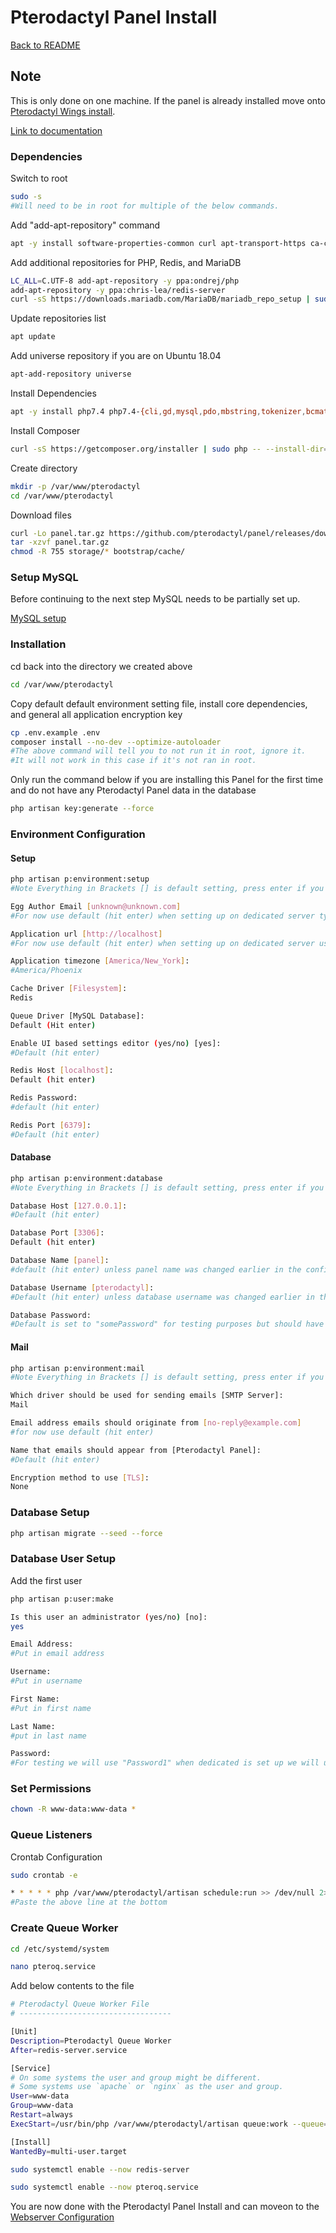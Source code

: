 # Pterodactyl Panel Install

[Back to README](README.md)

## Note

This is only done on one machine.
If the panel is already installed move onto [Pterodactyl Wings install](3%20-%20Pterodactyl%20Wings%20install.md).

[Link to documentation](https://pterodactyl.io/project/introduction.html)

### Dependencies

Switch to root

```sh
sudo -s
#Will need to be in root for multiple of the below commands.
```

Add "add-apt-repository" command

```sh
apt -y install software-properties-common curl apt-transport-https ca-certificates gnupg
```

Add additional repositories for PHP, Redis, and MariaDB

```sh
LC_ALL=C.UTF-8 add-apt-repository -y ppa:ondrej/php
add-apt-repository -y ppa:chris-lea/redis-server
curl -sS https://downloads.mariadb.com/MariaDB/mariadb_repo_setup | sudo bash
```

Update repositories list

```sh
apt update
```

Add universe repository if you are on Ubuntu 18.04

```sh
apt-add-repository universe
```

Install Dependencies

```sh
apt -y install php7.4 php7.4-{cli,gd,mysql,pdo,mbstring,tokenizer,bcmath,xml,fpm,curl,zip} mariadb-server nginx tar unzip git redis-server
```

Install Composer

```sh
curl -sS https://getcomposer.org/installer | sudo php -- --install-dir=/usr/local/bin --filename=composer
```

Create directory

```sh
mkdir -p /var/www/pterodactyl
cd /var/www/pterodactyl
```

Download files

```sh
curl -Lo panel.tar.gz https://github.com/pterodactyl/panel/releases/download/v1.1.1/panel.tar.gz
tar -xzvf panel.tar.gz
chmod -R 755 storage/* bootstrap/cache/
```

### Setup MySQL

Before continuing to the next step MySQL needs to be partially set up.

[MySQL setup](Setting%20up%20MySQL.md#creating-a-database-for-pterodactyl)

### Installation

cd back into the directory we created above

```sh
cd /var/www/pterodactyl
```

Copy default default environment setting file, install core dependencies, and general all application encryption key

```sh
cp .env.example .env
composer install --no-dev --optimize-autoloader
#The above command will tell you to not run it in root, ignore it.
#It will not work in this case if it's not ran in root.
```

Only run the command below if you are installing this Panel for the first time and do not have any Pterodactyl Panel data in the database

```sh
php artisan key:generate --force
```

### Environment Configuration

#### Setup

```sh
php artisan p:environment:setup
#Note Everything in Brackets [] is default setting, press enter if you want default
```

```sh
Egg Author Email [unknown@unknown.com]
#For now use default (hit enter) when setting up on dedicated server type in your email
```

```sh
Application url [http://localhost]
#For now use default (hit enter) when setting up on dedicated server use https://simplegaming.gg/
```

```sh
Application timezone [America/New_York]:
#America/Phoenix
```

```sh
Cache Driver [Filesystem]:
Redis
```

```sh
Queue Driver [MySQL Database]:
Default (Hit enter)
```

```sh
Enable UI based settings editor (yes/no) [yes]:
#Default (hit enter)
```

```sh
Redis Host [localhost]:
Default (hit enter)
```

```sh
Redis Password:
#default (hit enter)
```

```sh
Redis Port [6379]:
#Default (hit enter)
```

#### Database

```sh
php artisan p:environment:database
#Note Everything in Brackets [] is default setting, press enter if you want default
```

```sh
Database Host [127.0.0.1]:
#Default (hit enter)
```

```sh
Database Port [3306]:
Default (hit enter)
```

```sh
Database Name [panel]:
#default (hit enter) unless panel name was changed earlier in the configuration
```

```sh
Database Username [pterodactyl]:
#Default (hit enter) unless database username was changed earlier in the configuration
```

```sh
Database Password:
#Default is set to "somePassword" for testing purposes but should have been changed for actual install
```

#### Mail

```sh
php artisan p:environment:mail
#Note Everything in Brackets [] is default setting, press enter if you want default
```

```sh
Which driver should be used for sending emails [SMTP Server]:
Mail
```

```sh
Email address emails should originate from [no-reply@example.com]
#for now use default (hit enter)
```

```sh
Name that emails should appear from [Pterodactyl Panel]:
#Default (hit enter)
```

```sh
Encryption method to use [TLS]:
None
```

### Database Setup

```sh
php artisan migrate --seed --force
```

### Database User Setup

Add the first user

```sh
php artisan p:user:make
```

```sh
Is this user an administrator (yes/no) [no]:
yes
```

```sh
Email Address:
#Put in email address
```

```sh
Username:
#Put in username
```

```sh
First Name:
#Put in first name
```

```sh
Last Name:
#put in last name
```

```sh
Password:
#For testing we will use "Password1" when dedicated is set up we will use actual password. Enter password - Note: Must be at a minimum 8 characters, contain one capital, and one number
```

### Set Permissions

```sh
chown -R www-data:www-data *
```

### Queue Listeners

Crontab Configuration

```sh
sudo crontab -e
```

```sh
* * * * * php /var/www/pterodactyl/artisan schedule:run >> /dev/null 2>&1
#Paste the above line at the bottom
```

### Create Queue Worker

```sh
cd /etc/systemd/system
```

```sh
nano pteroq.service
```

Add below contents to the file

```sh
# Pterodactyl Queue Worker File
# ----------------------------------

[Unit]
Description=Pterodactyl Queue Worker
After=redis-server.service

[Service]
# On some systems the user and group might be different.
# Some systems use `apache` or `nginx` as the user and group.
User=www-data
Group=www-data
Restart=always
ExecStart=/usr/bin/php /var/www/pterodactyl/artisan queue:work --queue=high,standard,low --sleep=3 --tries=3

[Install]
WantedBy=multi-user.target
```

```sh
sudo systemctl enable --now redis-server
```

```sh
sudo systemctl enable --now pteroq.service
```

You are now done with the Pterodactyl Panel Install and can moveon to the [Webserver Configuration](3%20-%20Webserver%20Configuration.md)
